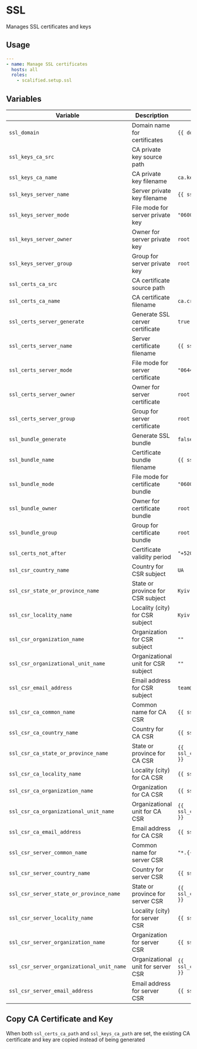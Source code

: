 # SSL

Manages SSL certificates and keys

## Usage

```yaml
---
- name: Manage SSL certificates
  hosts: all
  roles:
    - scalified.setup.ssl
```

## Variables

| Variable                                  | Description                         | Default Value                            |
|-------------------------------------------|-------------------------------------|------------------------------------------|
| `ssl_domain`                              | Domain name for certificates        | `{{ domain }}`                           |
| `ssl_keys_ca_src`                         | CA private key source path          |                                          |
| `ssl_keys_ca_name`                        | CA private key filename             | `ca.key`                                 |
| `ssl_keys_server_name`                    | Server private key filename         | `{{ ssl_domain }}.key`                   |
| `ssl_keys_server_mode`                    | File mode for server private key    | `"0600"`                                 |
| `ssl_keys_server_owner`                   | Owner for server private key        | `root`                                   |
| `ssl_keys_server_group`                   | Group for server private key        | `root`                                   |
| `ssl_certs_ca_src`                        | CA certificate source path          |                                          |
| `ssl_certs_ca_name`                       | CA certificate filename             | `ca.crt`                                 |
| `ssl_certs_server_generate`               | Generate SSL cerver certificate     | `true`                                   |
| `ssl_certs_server_name`                   | Server certificate filename         | `{{ ssl_domain }}.crt`                   |
| `ssl_certs_server_mode`                   | File mode for server certificate    | `"0644"`                                 |
| `ssl_certs_server_owner`                  | Owner for server certificate        | `root`                                   |
| `ssl_certs_server_group`                  | Group for server certificate        | `root`                                   |
| `ssl_bundle_generate`                     | Generate SSL bundle                 | `false`                                  |
| `ssl_bundle_name`                         | Certificate bundle filename         | `{{ ssl_domain }}-bundle.pem`            |
| `ssl_bundle_mode`                         | File mode for certificate bundle    | `"0600"`                                 |
| `ssl_bundle_owner`                        | Owner for certificate bundle        | `root`                                   |
| `ssl_bundle_group`                        | Group for certificate bundle        | `root`                                   |
| `ssl_certs_not_after`                     | Certificate validity period         | `"+52000w"`                              |
| `ssl_csr_country_name`                    | Country for CSR subject             | `UA`                                     |
| `ssl_csr_state_or_province_name`          | State or province for CSR subject   | `Kyiv`                                   |
| `ssl_csr_locality_name`                   | Locality (city) for CSR subject     | `Kyiv`                                   |
| `ssl_csr_organization_name`               | Organization for CSR subject        | `""`                                     |
| `ssl_csr_organizational_unit_name`        | Organizational unit for CSR subject | `""`                                     |
| `ssl_csr_email_address`                   | Email address for CSR subject       | `team@{{ ssl_domain }}`                  |
| `ssl_csr_ca_common_name`                  | Common name for CA CSR              | `{{ ssl_domain }}`                       |
| `ssl_csr_ca_country_name`                 | Country for CA CSR                  | `{{ ssl_csr_country_name }}`             |
| `ssl_csr_ca_state_or_province_name`       | State or province for CA CSR        | `{{ ssl_csr_state_or_province_name }}`   |
| `ssl_csr_ca_locality_name`                | Locality (city) for CA CSR          | `{{ ssl_csr_locality_name }}`            |
| `ssl_csr_ca_organization_name`            | Organization for CA CSR             | `{{ ssl_csr_organization_name }}`        |
| `ssl_csr_ca_organizational_unit_name`     | Organizational unit for CA CSR      | `{{ ssl_csr_organizational_unit_name }}` |
| `ssl_csr_ca_email_address`                | Email address for CA CSR            | `{{ ssl_csr_email_address }}`            |
| `ssl_csr_server_common_name`              | Common name for server CSR          | `"*.{{ ssl_domain }}"`                   |
| `ssl_csr_server_country_name`             | Country for server CSR              | `{{ ssl_csr_country_name }}`             |
| `ssl_csr_server_state_or_province_name`   | State or province for server CSR    | `{{ ssl_csr_state_or_province_name }}`   |
| `ssl_csr_server_locality_name`            | Locality (city) for server CSR      | `{{ ssl_csr_locality_name }}`            |
| `ssl_csr_server_organization_name`        | Organization for server CSR         | `{{ ssl_csr_organization_name }}`        |
| `ssl_csr_server_organizational_unit_name` | Organizational unit for server CSR  | `{{ ssl_csr_organizational_unit_name }}` |
| `ssl_csr_server_email_address`            | Email address for server CSR        | `{{ ssl_csr_email_address }}`            |

## Copy CA Certificate and Key

When both `ssl_certs_ca_path` and `ssl_keys_ca_path` are set, the existing CA certificate and key are copied instead of being generated

